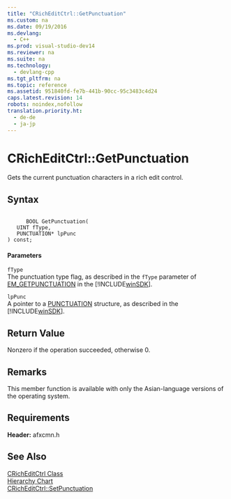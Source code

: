```yaml
---
title: "CRichEditCtrl::GetPunctuation"
ms.custom: na
ms.date: 09/19/2016
ms.devlang: 
  - C++
ms.prod: visual-studio-dev14
ms.reviewer: na
ms.suite: na
ms.technology: 
  - devlang-cpp
ms.tgt_pltfrm: na
ms.topic: reference
ms.assetid: 951840fd-fe7b-441b-90cc-95c3483c4d24
caps.latest.revision: 14
robots: noindex,nofollow
translation.priority.ht: 
  - de-de
  - ja-jp
---
```

# CRichEditCtrl::GetPunctuation
Gets the current punctuation characters in a rich edit control.  
  
## Syntax  
  
```  
  
      BOOL GetPunctuation(  
   UINT fType,  
   PUNCTUATION* lpPunc   
) const;  
```  
  
#### Parameters  
 `fType`  
 The punctuation type flag, as described in the `fType` parameter of [EM_GETPUNCTUATION](http://msdn.microsoft.com/library/windows/desktop/bb774184) in the [!INCLUDE[winSDK](../vs140/includes/winSDK_md.md)].  
  
 `lpPunc`  
 A pointer to a [PUNCTUATION](http://msdn.microsoft.com/library/windows/desktop/bb787944) structure, as described in the [!INCLUDE[winSDK](../vs140/includes/winSDK_md.md)].  
  
## Return Value  
 Nonzero if the operation succeeded, otherwise 0.  
  
## Remarks  
 This member function is available with only the Asian-language versions of the operating system.  
  
## Requirements  
 **Header:** afxcmn.h  
  
## See Also  
 [CRichEditCtrl Class](../vs140/CRichEditCtrl-Class.md)   
 [Hierarchy Chart](../vs140/Hierarchy-Chart.md)   
 [CRichEditCtrl::SetPunctuation](../vs140/CRichEditCtrl--SetPunctuation.md)